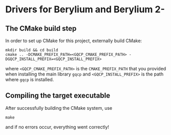 # Drivers for Berylium and Berylium 2-

## The CMake build step

In order to set up CMake for this project, externally build CMake:

```
mkdir build && cd build
cmake .. -DCMAKE_PREFIX_PATH=<GQCP_CMAKE_PREFIX_PATH> -DGQCP_INSTALL_PREFIX=<GQCP_INSTALL_PREFIX>
```

where `<GQCP_CMAKE_PREFIX_PATH>` is the `CMAKE_PREFIX_PATH` that you provided when installing the main library `gqcp` and `<GQCP_INSTALL_PREFIX>` is the path where `gqcp` is installed.


## Compiling the target executable

After successfully building the CMake system, use

```
make 
```

and if no errors occur, everything went correctly!

